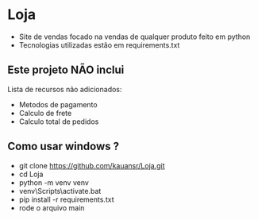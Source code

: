 # Loja
- Site de vendas focado na vendas de qualquer produto feito em python
- Tecnologias utilizadas estão em requirements.txt

## Este projeto NÃO inclui
Lista de recursos não adicionados:

- Metodos de pagamento
- Calculo de frete
- Calculo total de pedidos


## Como usar windows ?
- git clone https://github.com/kauansr/Loja.git
- cd Loja
- python -m venv venv
- venv\Scripts\activate.bat
- pip install -r requirements.txt
- rode o arquivo main
